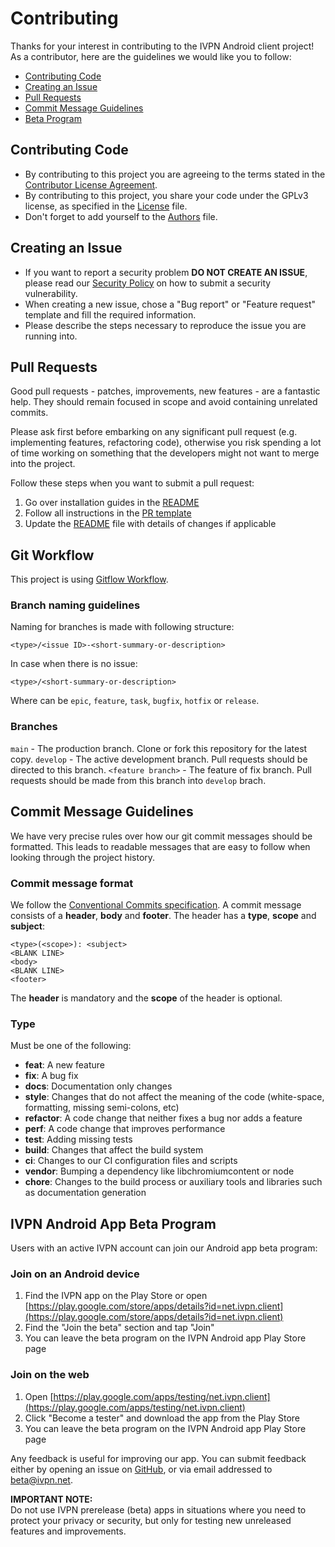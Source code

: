 # Contributing

Thanks for your interest in contributing to the IVPN Android client project!
As a contributor, here are the guidelines we would like you to follow:

* [Contributing Code](#contributing)
* [Creating an Issue](#issue)
* [Pull Requests](#pr)
* [Commit Message Guidelines](#commit)
* [Beta Program](#beta-program)

<a name="contributing"></a>
## Contributing Code

* By contributing to this project you are agreeing to the terms stated in the [Contributor License Agreement](/CLA.md).
* By contributing to this project, you share your code under the GPLv3 license, as specified in the [License](/LICENSE.md) file.
* Don't forget to add yourself to the [Authors](/AUTHORS) file.

<a name="issue"></a>
## Creating an Issue

* If you want to report a security problem **DO NOT CREATE AN ISSUE**, please read our [Security Policy](/.github/SECURITY.md) on how to submit a security vulnerability.
* When creating a new issue, chose a "Bug report" or "Feature request" template and fill the required information.
* Please describe the steps necessary to reproduce the issue you are running into.

<a name="pr"></a>
## Pull Requests

Good pull requests - patches, improvements, new features - are a fantastic help. They should remain focused in scope and avoid containing unrelated commits.

Please ask first before embarking on any significant pull request (e.g. implementing features, refactoring code), otherwise you risk spending a lot of time working on something that the developers might not want to merge into the project.

Follow these steps when you want to submit a pull request:  

1. Go over installation guides in the [README](/README.md#installation)
2. Follow all instructions in the [PR template](/.github/PULL_REQUEST_TEMPLATE.md)
3. Update the [README](/README.md) file with details of changes if applicable

<a name="git"></a>
## Git Workflow

This project is using [Gitflow Workflow](https://www.atlassian.com/git/tutorials/comparing-workflows/gitflow-workflow).

### Branch naming guidelines

Naming for branches is made with following structure:

```
<type>/<issue ID>-<short-summary-or-description>
```

In case when there is no issue:

```
<type>/<short-summary-or-description>
```

Where <type> can be `epic`, `feature`, `task`, `bugfix`, `hotfix` or `release`.

### Branches

`main` - The production branch. Clone or fork this repository for the latest copy.
`develop` - The active development branch. Pull requests should be directed to this branch.
`<feature branch>` - The feature of fix branch. Pull requests should be made from this branch into `develop` brach.

<a name="commit"></a>
## Commit Message Guidelines

We have very precise rules over how our git commit messages should be formatted. This leads to readable messages that are easy to follow when looking through the project history.

### Commit message format

We follow the [Conventional Commits specification](https://www.conventionalcommits.org/). A commit message consists of a **header**, **body** and **footer**.  The header has a **type**, **scope** and **subject**:

```
<type>(<scope>): <subject>
<BLANK LINE>
<body>
<BLANK LINE>
<footer>
```

The **header** is mandatory and the **scope** of the header is optional.

### Type

Must be one of the following:

* **feat**: A new feature  
* **fix**: A bug fix  
* **docs**: Documentation only changes  
* **style**: Changes that do not affect the meaning of the code (white-space, formatting, missing semi-colons, etc)  
* **refactor**: A code change that neither fixes a bug nor adds a feature  
* **perf**: A code change that improves performance  
* **test**: Adding missing tests  
* **build**: Changes that affect the build system  
* **ci**: Changes to our CI configuration files and scripts  
* **vendor**: Bumping a dependency like libchromiumcontent or node  
* **chore**: Changes to the build process or auxiliary tools and libraries such as documentation generation

<a name="beta-program"></a>
## IVPN Android App Beta Program

Users with an active IVPN account can join our Android app beta program:  

### Join on an Android device

1. Find the IVPN app on the Play Store or open [https://play.google.com/store/apps/details?id=net.ivpn.client](https://play.google.com/store/apps/details?id=net.ivpn.client)
2. Find the "Join the beta" section and tap "Join"
3. You can leave the beta program on the IVPN Android app Play Store page

### Join on the web
1. Open [https://play.google.com/apps/testing/net.ivpn.client](https://play.google.com/apps/testing/net.ivpn.client)
2. Click "Become a tester" and download the app from the Play Store
3. You can leave the beta program on the IVPN Android app Play Store page

Any feedback is useful for improving our app. You can submit feedback either by opening an issue on [GitHub](https://github.com/ivpn/android-app/issues), or via email addressed to beta@ivpn.net.

**IMPORTANT NOTE:**  
Do not use IVPN prerelease (beta) apps in situations where you need to protect your privacy or security, but only for testing new unreleased features and improvements.
